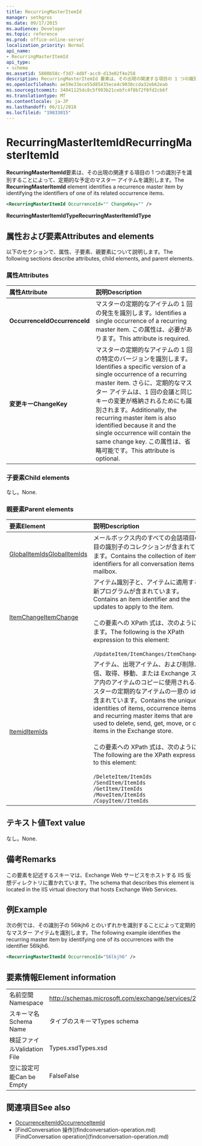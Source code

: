 ```yaml
---
title: RecurringMasterItemId
manager: sethgros
ms.date: 09/17/2015
ms.audience: Developer
ms.topic: reference
ms.prod: office-online-server
localization_priority: Normal
api_name:
- RecurringMasterItemId
api_type:
- schema
ms.assetid: 5800b58c-f3d7-4d8f-acc0-d13e02f4e258
description: RecurringMasterItemId 要素は、その出現の関連する項目の 1 つの識別子を識別することによって、定期的な予定のマスター アイテムを識別します。
ms.openlocfilehash: ae59e33ece55d85435ece4c9030ccda32eb62eab
ms.sourcegitcommit: 34041125dc8c5f993b21cebfc4f8b72f0fd2cb6f
ms.translationtype: MT
ms.contentlocale: ja-JP
ms.lasthandoff: 06/11/2018
ms.locfileid: "19833015"
---
```

# <a name="recurringmasteritemid"></a><span data-ttu-id="5e3e7-103">RecurringMasterItemId</span><span class="sxs-lookup"><span data-stu-id="5e3e7-103">RecurringMasterItemId</span></span>

<span data-ttu-id="5e3e7-104">**RecurringMasterItemId**要素は、その出現の関連する項目の 1 つの識別子を識別することによって、定期的な予定のマスター アイテムを識別します。</span><span class="sxs-lookup"><span data-stu-id="5e3e7-104">The **RecurringMasterItemId** element identifies a recurrence master item by identifying the identifiers of one of its related occurrence items.</span></span> 
  
```XML
<RecurringMasterItemId OccurrenceId="" ChangeKey="" />
```

 <span data-ttu-id="5e3e7-105">**RecurringMasterItemIdType**</span><span class="sxs-lookup"><span data-stu-id="5e3e7-105">**RecurringMasterItemIdType**</span></span>
## <a name="attributes-and-elements"></a><span data-ttu-id="5e3e7-106">属性および要素</span><span class="sxs-lookup"><span data-stu-id="5e3e7-106">Attributes and elements</span></span>

<span data-ttu-id="5e3e7-107">以下のセクションで、属性、子要素、親要素について説明します。</span><span class="sxs-lookup"><span data-stu-id="5e3e7-107">The following sections describe attributes, child elements, and parent elements.</span></span>
  
### <a name="attributes"></a><span data-ttu-id="5e3e7-108">属性</span><span class="sxs-lookup"><span data-stu-id="5e3e7-108">Attributes</span></span>

|<span data-ttu-id="5e3e7-109">**属性**</span><span class="sxs-lookup"><span data-stu-id="5e3e7-109">**Attribute**</span></span>|<span data-ttu-id="5e3e7-110">**説明**</span><span class="sxs-lookup"><span data-stu-id="5e3e7-110">**Description**</span></span>|
|:-----|:-----|
|<span data-ttu-id="5e3e7-111">**OccurrenceId**</span><span class="sxs-lookup"><span data-stu-id="5e3e7-111">**OccurrenceId**</span></span> <br/> |<span data-ttu-id="5e3e7-112">マスターの定期的なアイテムの 1 回の発生を識別します。</span><span class="sxs-lookup"><span data-stu-id="5e3e7-112">Identifies a single occurrence of a recurring master item.</span></span> <span data-ttu-id="5e3e7-113">この属性は、必要があります。</span><span class="sxs-lookup"><span data-stu-id="5e3e7-113">This attribute is required.</span></span>  <br/> |
|<span data-ttu-id="5e3e7-114">**変更キー**</span><span class="sxs-lookup"><span data-stu-id="5e3e7-114">**ChangeKey**</span></span> <br/> |<span data-ttu-id="5e3e7-115">マスターの定期的なアイテムの 1 回の特定のバージョンを識別します。</span><span class="sxs-lookup"><span data-stu-id="5e3e7-115">Identifies a specific version of a single occurrence of a recurring master item.</span></span> <span data-ttu-id="5e3e7-116">さらに、定期的なマスター アイテムは、1 回の会議と同じキーの変更が格納されるためにも識別されます。</span><span class="sxs-lookup"><span data-stu-id="5e3e7-116">Additionally, the recurring master item is also identified because it and the single occurrence will contain the same change key.</span></span> <span data-ttu-id="5e3e7-117">この属性は、省略可能です。</span><span class="sxs-lookup"><span data-stu-id="5e3e7-117">This attribute is optional.</span></span>  <br/> |
   
### <a name="child-elements"></a><span data-ttu-id="5e3e7-118">子要素</span><span class="sxs-lookup"><span data-stu-id="5e3e7-118">Child elements</span></span>

<span data-ttu-id="5e3e7-119">なし。</span><span class="sxs-lookup"><span data-stu-id="5e3e7-119">None.</span></span>
  
### <a name="parent-elements"></a><span data-ttu-id="5e3e7-120">親要素</span><span class="sxs-lookup"><span data-stu-id="5e3e7-120">Parent elements</span></span>

|<span data-ttu-id="5e3e7-121">**要素**</span><span class="sxs-lookup"><span data-stu-id="5e3e7-121">**Element**</span></span>|<span data-ttu-id="5e3e7-122">**説明**</span><span class="sxs-lookup"><span data-stu-id="5e3e7-122">**Description**</span></span>|
|:-----|:-----|
|[<span data-ttu-id="5e3e7-123">GlobalItemIds</span><span class="sxs-lookup"><span data-stu-id="5e3e7-123">GlobalItemIds</span></span>](globalitemids.md) <br/> |<span data-ttu-id="5e3e7-124">メールボックス内のすべての会話項目の項目の識別子のコレクションが含まれています。</span><span class="sxs-lookup"><span data-stu-id="5e3e7-124">Contains the collection of item identifiers for all conversation items in a mailbox.</span></span>  <br/> |
|[<span data-ttu-id="5e3e7-125">ItemChange</span><span class="sxs-lookup"><span data-stu-id="5e3e7-125">ItemChange</span></span>](itemchange.md) <br/> |<span data-ttu-id="5e3e7-126">アイテム識別子と、アイテムに適用する更新プログラムが含まれています。</span><span class="sxs-lookup"><span data-stu-id="5e3e7-126">Contains an item identifier and the updates to apply to the item.</span></span> <br/> <br/> <span data-ttu-id="5e3e7-127">この要素への XPath 式は、次のようにします。</span><span class="sxs-lookup"><span data-stu-id="5e3e7-127">The following is the XPath expression to this element:</span></span> <br/> <br/>  `/UpdateItem/ItemChanges/ItemChange[i]` <br/> |
|[<span data-ttu-id="5e3e7-128">Itemid</span><span class="sxs-lookup"><span data-stu-id="5e3e7-128">ItemIds</span></span>](itemids.md) <br/> | <span data-ttu-id="5e3e7-129">アイテム、出現アイテム、および削除、送信、取得、移動、または Exchange ストア内のアイテムのコピーに使用される、マスターの定期的なアイテムの一意の id が含まれています。</span><span class="sxs-lookup"><span data-stu-id="5e3e7-129">Contains the unique identities of items, occurrence items, and recurring master items that are used to delete, send, get, move, or copy items in the Exchange store.</span></span> <br/> <br/>  <span data-ttu-id="5e3e7-130">この要素への XPath 式は、次のように。</span><span class="sxs-lookup"><span data-stu-id="5e3e7-130">The following are the XPath expressions to this element:</span></span>  <br/><br/>  `/DeleteItem/ItemIds` <br/>  `/SendItem/ItemIds` <br/>  `/GetItem/ItemIds` <br/>  `/MoveItem/ItemIds` <br/>  `/CopyItem//ItemIds` <br/> |
   
## <a name="text-value"></a><span data-ttu-id="5e3e7-131">テキスト値</span><span class="sxs-lookup"><span data-stu-id="5e3e7-131">Text value</span></span>

<span data-ttu-id="5e3e7-132">なし。</span><span class="sxs-lookup"><span data-stu-id="5e3e7-132">None.</span></span>
  
## <a name="remarks"></a><span data-ttu-id="5e3e7-133">備考</span><span class="sxs-lookup"><span data-stu-id="5e3e7-133">Remarks</span></span>

<span data-ttu-id="5e3e7-134">この要素を記述するスキーマは、Exchange Web サービスをホストする IIS 仮想ディレクトリに置かれています。</span><span class="sxs-lookup"><span data-stu-id="5e3e7-134">The schema that describes this element is located in the IIS virtual directory that hosts Exchange Web Services.</span></span>
  
## <a name="example"></a><span data-ttu-id="5e3e7-135">例</span><span class="sxs-lookup"><span data-stu-id="5e3e7-135">Example</span></span>

<span data-ttu-id="5e3e7-136">次の例では、その識別子の 56lkjh6 とのいずれかを識別することによって定期的なマスター アイテムを識別します。</span><span class="sxs-lookup"><span data-stu-id="5e3e7-136">The following example identifies the recurring master item by identifying one of its occurrences with the identifier 56lkjh6.</span></span>
  
```XML
<RecurringMasterItemId OccurrenceId="56lkjh6" />
```

## <a name="element-information"></a><span data-ttu-id="5e3e7-137">要素情報</span><span class="sxs-lookup"><span data-stu-id="5e3e7-137">Element information</span></span>

|||
|:-----|:-----|
|<span data-ttu-id="5e3e7-138">名前空間</span><span class="sxs-lookup"><span data-stu-id="5e3e7-138">Namespace</span></span>  <br/> |http://schemas.microsoft.com/exchange/services/2006/types  <br/> |
|<span data-ttu-id="5e3e7-139">スキーマ名</span><span class="sxs-lookup"><span data-stu-id="5e3e7-139">Schema Name</span></span>  <br/> |<span data-ttu-id="5e3e7-140">タイプのスキーマ</span><span class="sxs-lookup"><span data-stu-id="5e3e7-140">Types schema</span></span>  <br/> |
|<span data-ttu-id="5e3e7-141">検証ファイル</span><span class="sxs-lookup"><span data-stu-id="5e3e7-141">Validation File</span></span>  <br/> |<span data-ttu-id="5e3e7-142">Types.xsd</span><span class="sxs-lookup"><span data-stu-id="5e3e7-142">Types.xsd</span></span>  <br/> |
|<span data-ttu-id="5e3e7-143">空に設定可能</span><span class="sxs-lookup"><span data-stu-id="5e3e7-143">Can be Empty</span></span>  <br/> |<span data-ttu-id="5e3e7-144">False</span><span class="sxs-lookup"><span data-stu-id="5e3e7-144">False</span></span>  <br/> |
   
## <a name="see-also"></a><span data-ttu-id="5e3e7-145">関連項目</span><span class="sxs-lookup"><span data-stu-id="5e3e7-145">See also</span></span>

- [<span data-ttu-id="5e3e7-146">OccurrenceItemId</span><span class="sxs-lookup"><span data-stu-id="5e3e7-146">OccurrenceItemId</span></span>](occurrenceitemid.md)
- <span data-ttu-id="5e3e7-147">
  [FindConversation 操作](findconversation-operation.md)</span><span class="sxs-lookup"><span data-stu-id="5e3e7-147">[FindConversation operation](findconversation-operation.md)</span></span>

